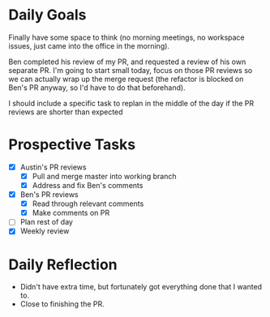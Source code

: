 # Daily Goals

Finally have some space to think (no morning meetings, no workspace issues,
just came into the office in the morning).

Ben completed his review of my PR, and requested a review of his own separate
PR. I'm going to start small today, focus on those PR reviews so we can
actually wrap up the merge request (the refactor is blocked on Ben's PR anyway,
so I'd have to do that beforehand).

I should include a specific task to replan
in the middle of the day if the PR reviews are shorter than expected

# Prospective Tasks

* [X] Austin's PR reviews
    * [X] Pull and merge master into working branch
    * [X] Address and fix Ben's comments
* [X] Ben's PR reviews
    * [X] Read through relevant comments
    * [X] Make comments on PR
* [ ] Plan rest of day
* [X] Weekly review

# Daily Reflection

* Didn't have extra time, but fortunately got everything done that I wanted to.
* Close to finishing the PR.
